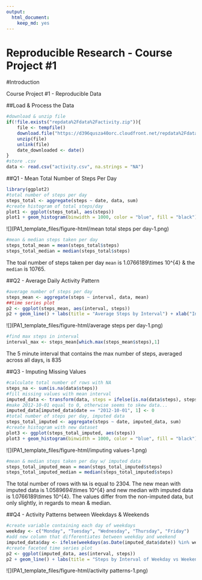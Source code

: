 ```yaml
---
output: 
  html_document: 
    keep_md: yes
---
```

Reproducible Research - Course Project #1
=========================================

#Introduction

Course Project #1 - Reproducible Data

##Load & Process the Data


```r
#download & unzip file
if(!file.exists("repdata%2Fdata%2Factivity.zip")){
    file <- tempfile()
    download.file("https://d396qusza40orc.cloudfront.net/repdata%2Fdata%2Factivity.zip", file)
    unzip(file)
    unlink(file)
    date_downloaded <- date()
}
#store .csv
data <- read.csv("activity.csv", na.strings = "NA")
```

##Q1 - Mean Total Number of Steps Per Day


```r
library(ggplot2)
#total number of steps per day
steps_total <- aggregate(steps ~ date, data, sum)
#create histogram of total steps/day
plot1 <- ggplot(steps_total, aes(steps))
plot1 + geom_histogram(binwidth = 1000, color = "blue", fill = "black") + labs(title = "Total Steps Each Day")
```

![](PA1_template_files/figure-html/mean total steps per day-1.png)<!-- -->

```r
#mean & median steps taken per day
steps_total_mean = mean(steps_total$steps)
steps_total_median = median(steps_total$steps)
```

The toal number of steps taken per day `mean` is 1.0766189\times 10^{4} & the `median` is 10765.

##Q2 - Average Daily Activity Pattern


```r
#average number of steps per day
steps_mean <- aggregate(steps ~ interval, data, mean)
##time series plot
p2 <- ggplot(steps_mean, aes(interval, steps))
p2 + geom_line() + labs(title = "Average Steps by Interval") + xlab("Interval (Minutes)") +  ylab("Average Steps")
```

![](PA1_template_files/figure-html/average steps per day-1.png)<!-- -->

```r
#find max steps in interval
interval_max <- steps_mean[which.max(steps_mean$steps),1]
```

The 5 minute interval that contains the max number of steps, averaged across all days, is 835

##Q3 - Imputing Missing Values


```r
#calculate total number of rows with NA
steps_na <- sum(is.na(data$steps))
#fill missing values with mean interval
imputed_data <- transform(data, steps = ifelse(is.na(data$steps), steps_mean$steps[match(data$interval, steps_mean$interval)], data$steps))
#make 2012-10-01 equal to 0, otherwise seems to skew data...
imputed_data[imputed_data$date == "2012-10-01", 1] <- 0
#total number of steps per day, imputed data
steps_total_imputed <- aggregate(steps ~ date, imputed_data, sum)
#create histogram with new dataset
plot3 <- ggplot(steps_total_imputed, aes(steps))
plot3 + geom_histogram(binwidth = 1000, color = "blue", fill = "black") + labs(title = "Total Steps Each Day")
```

![](PA1_template_files/figure-html/imputing values-1.png)<!-- -->

```r
#mean & median steps taken per day w/ imputed data
steps_total_imputed_mean = mean(steps_total_imputed$steps)
steps_total_imputed_median = median(steps_total_imputed$steps)
```

The total number of rows with `NA` is equal to 2304.  The new mean with imputed data is 1.0589694\times 10^{4} and new median with imputed data is 1.0766189\times 10^{4}.  The values differ from the non-imputed data, but only slightly, in regards to mean & median.  

##Q4 - Activity Patterns between Weekdays & Weekends


```r
#create variable containing each day of weekdays
weekday <- c("Monday", "Tuesday", "Wednesday", "Thursday", "Friday")
#add new column that differentiates between weekday and weekend
imputed_data$day <- ifelse(weekdays(as.Date(imputed_data$date)) %in% weekday, "Weekday", "Weekend")
#create faceted time series plot
p2 <- ggplot(imputed_data, aes(interval, steps))
p2 + geom_line() + labs(title = "Steps by Interval of Weekday vs Weekend") + xlab("Interval (Minutes)") +  ylab("Steps") + facet_grid(day~.)
```

![](PA1_template_files/figure-html/activity patterns-1.png)<!-- -->
